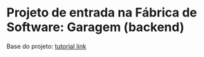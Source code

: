 # Projeto de entrada na Fábrica de Software: Garagem (backend)

Base do projeto: [tutorial link](https://github.com/marrcandre/django-drf-tutorial/tree/versao-2023#garagem)
